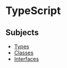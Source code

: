 # TypeScript <!-- omit in toc -->

## Subjects <!-- omit in toc -->

- [Types](./types.md)
- [Classes](./classes.md)
- [Interfaces](./interfaces.md)
